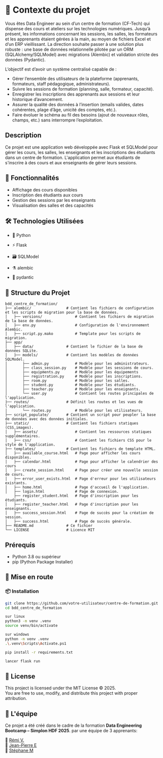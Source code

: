 # 🎯 Contexte du projet

Vous êtes Data Engineer au sein d’un centre de formation (CF-Tech) qui dispense des cours et ateliers sur les technologies numériques. Jusqu’à présent, les informations concernant les sessions, les salles, les formateurs et les apprenants étaient gérées à la main, au moyen de fichiers Excel et d’un ERP vieillissant. La direction souhaite passer à une solution plus robuste : une base de données relationnelle pilotée par un ORM (SQLAlchemy/SQLModel) avec migrations (Alembic) et validation stricte des données (Pydantic).

L’objectif est d’avoir un système centralisé capable de :

- Gérer l’ensemble des utilisateurs de la plateforme (apprenants, formateurs, staff pédagogique, administrateurs).
- Suivre les sessions de formation (planning, salle, formateur, capacité).
- Enregistrer les inscriptions des apprenants aux sessions et leur historique d’avancement.
- Assurer la qualité des données à l’insertion (emails valides, dates cohérentes, plage d’âge, unicité des comptes, etc.).
- Faire évoluer le schéma au fil des besoins (ajout de nouveaux rôles, champs, etc.) sans interrompre l’exploitation.

## Description

Ce projet est une application web développée avec Flask et SQLModel pour gérer les cours, les salles, les enseignants et les inscriptions des étudiants dans un centre de formation. L'application permet aux étudiants de s'inscrire à des cours et aux enseignants de gérer leurs sessions.

## 📌 Fonctionnalités

- Affichage des cours disponibles
- Inscription des étudiants aux cours
- Gestion des sessions par les enseignants
- Visualisation des salles et des capacités

## 🛠️ Technologies Utilisées
  
-   🐍 Python

-   ⚡ Flask

-   🗃️  SQLModel

-   ⚗️ alembic

-   📖 pydantic


## 📁 Structure du Projet
```
bdd_centre_de_formation/
├── alembic/                # Contient les fichiers de configuration et les scripts de migration pour la base de données.
│   ├── versions/               # Contient les fichiers de migration de la base de données.
│   ├── env.py                  # Configuration de l'environnement Alembic.
│   ├── script.py.mako          # Template pour les scripts de migration.                
├── app/
│   ├── data/               # Contient le fichier de la base de données SQLite.
│   ├── models/             # Contient les modèles de données SQLModel.
│       ├── admin.py            # Modèle pour les administrateurs.
│       ├── class_session.py    # Modèle pour les sessions de cours.
│       ├── equipments.py       # Modèle pour les équipements
│       ├── registration.py     # Modèle pour les inscriptions.
│       ├── room.py             # Modèle pour les salles.
│       ├── student.py          # Modèle pour les étudiants.
│       ├── teacher.py          # Modèle pour les enseignants.
│       └── user.py             # Contient les routes principales de l'application.
├── routes/                 # Définit les routes et les vues de l'application.
│       └── routes.py           # Modèle pour les utilisateurs.
├── script_populate/        # Contient un script pour peupler la base de données avec des données initiales.
├── static/                 # Contient les fichiers statiques (CSS,images).
│   ├── assets/                 # Contient les ressources statiques supplémentaires.
│   ├── css/                    # Contient les fichiers CSS pour le style de l'application.
├── templates/              # Contient les fichiers de template HTML.
│   ├── available_course.html   # Page pour afficher les cours disponibles.
│   ├── calendar.html           # Page pour afficher le calendrier des cours
│   ├── create_session.html     # Page pour créer une nouvelle session de cours. 
│   ├── error_user_exists.html  # Page d'erreur pour les utilisateurs existants.
│   ├── home.html               # Page d'accueil de l'application.
│   ├── login.html              # Page de connexion. 
    ├── register_student.html   # Page d'inscription pour les étudiants.
│   ├── register_teacher.html   # Page d'inscription pour les enseignants.
│   ├── success_session.html    # Page de succès pour la création de session.
│   ├── success.html            # Page de succès générale.  
├── README.md               # Ce fichier
└── LICENSE                 # Licence MIT
```

## Prérequis

- Python 3.8 ou supérieur
- pip (Python Package Installer)


## 🚀 Mise en route  
  
### 📦 Installation  
  
```bash  
git clone https://github.com/votre-utilisateur/centre-de-formation.git
cd bdd_centre_de_formation

sur linux
python3 -m venv .venv
source venv/bin/activate

sur windows
python -m venv .venv
.\.venv\Scripts\Activate.ps1

pip install -r requirements.txt

lancer flask run

```
## 📜 License

This project is licensed under the MIT License ©️ 2025.  
You are free to use, modify, and distribute this project with proper attribution.

## 👥 L'équipe

Ce projet a été créé dans le cadre de la formation **Data Engineering Bootcamp – Simplon HDF 2025**.  par une équipe de 3 apprenants:

🔗 [Rémi V.](https://github.com/remivander)  
🔗 [Jean-Pierre E](https://github.com/seiyakazana)  
🔗 [Stéphane M](https://github.com/smuller59)
